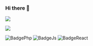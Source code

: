 ### Hi there 👋

<img src="https://github-readme-stats.vercel.app/api?username=icaroperetti&&show_icons=true&title_color=ffffff&icon_color=green&text_color=daf7dc&bg_color=151515">

<a href="https://www.linkedin.com/in/icaro-peretti/"> <img src="https://img.shields.io/badge/LinkedIn-0077B5?style=flat&logo=linkedin&logoColor=white" />
</a>

![BadgePhp](https://img.shields.io/badge/php-0078D6?style=flat&logo=php&logoColor=white) 
![BadgeJs](https://img.shields.io/badge/-Js-61DAFB?logo=JS&logoColor=white&style=flat) 
![BadgeReact](https://img.shields.io/badge/-ReactJs-61DAFB?logo=react&logoColor=white&style=flat)
